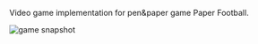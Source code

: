 Video game implementation for pen&paper game Paper Football.

![game snapshot](https://github.com/Overkillus/Paper-Football/blob/main/Art/Neon_theme1.png)
